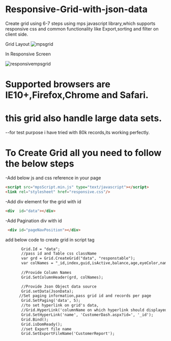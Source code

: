 # Responsive-Grid-with-json-data
Create grid using 6-7 steps using mps javascript library,which supports responsive css and common functionality like Export,sorting and filter on client side.

Grid Layout
![mpsgrid](https://cloud.githubusercontent.com/assets/9654044/10635052/854976e8-7813-11e5-95c0-5e699b885433.png)

In Responsive Screen

![responsivempsgrid](https://cloud.githubusercontent.com/assets/9654044/10635047/7bac81a2-7813-11e5-83b7-b8e616a26243.png)

# Supported browsers are IE10+,Firefox,Chrome and Safari.

# this grid also handle large data sets.
--for test purpose i have tried with 80k records,its working perfectly.
# To Create Grid all you need to follow the below steps
-Add below js and css reference in your page
```html
<script src="mpsScript.min.js" type="text/javascript"></script>
<link rel="stylesheet" href="responsive.css"/>
```
-Add div element for the grid with id
```html
<div  id="data"></div>
```
-Add Pagination div with id
```html
 <div id="pageNavPosition"></div>
 ```
 add below code to create grid in script tag
 ```html
        Grid.Id = "data";
        //pass id and Table css className
        var grd = Grid.CreateGrid("data", "responstable");
        var colNames = "_id,index,guid,isActive,balance,age,eyeColor,name,gender,company,email,phone,address";
           
        //Provide Column Names
        Grid.SetColumnHeader(grd, colNames);

        //Provide Json Object data source
        Grid.setData(JsonData);
       //Set paging information,pass grid id and records per page
        Grid.SetPaging('data', 5);
        //to set hyperlink on grid's data,
        //Grid.HyperLink('columnName on which hyperlink should displayed', 'url with id like CustomerDash.aspx?id=', 'parameter of id col name cust_id', '')
        Grid.SetHyperLink('name', 'CustomerDash.aspx?id=', '_id');
        Grid.Bind();
        Grid.isDomReady();
        //set Export file name
        Grid.SetExportFileName('CustomerReport');
  ```
        
